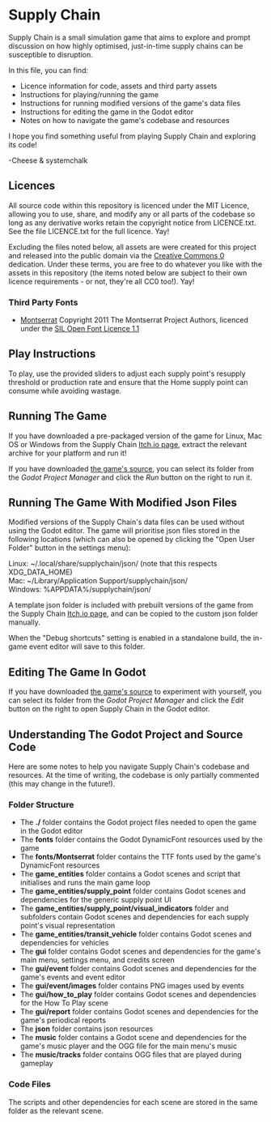 # Supply Chain
Supply Chain is a small simulation game that aims to explore and prompt discussion on how highly optimised, just-in-time supply chains can be susceptible to disruption.

In this file, you can find:

* Licence information for code, assets and third party assets
* Instructions for playing/running the game
* Instructions for running modified versions of the game's data files
* Instructions for editing the game in the Godot editor
* Notes on how to navigate the game's codebase and resources

I hope you find something useful from playing Supply Chain and exploring its code!

-Cheese & systemchalk


## Licences
All source code within this repository is licenced under the MIT Licence, allowing you to use, share, and modify any or all parts of the codebase so long as any derivative works retain the copyright notice from LICENCE.txt. See the file LICENCE.txt for the full licence. Yay!

Excluding the files noted below, all assets are were created for this project and released into the public domain via the [Creative Commons 0](http://creativecommons.org/publicdomain/zero/1.0/) dedication. Under these terms, you are free to do whatever you like with the assets in this repository (the items noted below are subject to their own licence requirements - or not, they're all CC0 too!). Yay!

### Third Party Fonts
* [Montserrat](https://github.com/JulietaUla/Montserrat) Copyright 2011 The Montserrat Project Authors, licenced under the [SIL Open Font Licence 1.1](http://scripts.sil.org/OFL)



## Play Instructions
To play, use the provided sliders to adjust each supply point's resupply threshold or production rate and ensure that the Home supply point can consume while avoiding wastage.



## Running The Game
If you have downloaded a pre-packaged version of the game for Linux, Mac OS or Windows from the Supply Chain [Itch.io page](http://cheeseness.itch.io/supply-chain), extract the relevant archive for your platform and run it!

If you have downloaded [the game's source](https://gitlab.com/Cheeseness/supply-chain), you can select its folder from the _Godot Project Manager_ and click the _Run_ button on the right to run it.



## Running The Game With Modified Json Files
Modified versions of the Supply Chain's data files can be used without using the Godot editor. The game will prioritise json files stored in the following locations (which can also be opened by clicking the "Open User Folder" button in the settings menu):

  Linux: ~/.local/share/supplychain/json/ (note that this respects XDG_DATA_HOME)  
  Mac: ~/Library/Application Support/supplychain/json/  
  Windows: %APPDATA%/supplychain/json/  

A template json folder is included with prebuilt versions of the game from the Supply Chain [Itch.io page](http://cheeseness.itch.io/supply-chain), and can be copied to the custom json folder manually.

When the "Debug shortcuts" setting is enabled in a standalone build, the in-game event editor will save to this folder.



## Editing The Game In Godot
If you have downloaded [the game's source](https://gitlab.com/Cheeseness/supply-chain) to experiment with yourself, you can select its folder from the _Godot Project Manager_ and click the _Edit_ button on the right to open Supply Chain in the Godot editor.



## Understanding The Godot Project and Source Code
Here are some notes to help you navigate Supply Chain's codebase and resources. At the time of writing, the codebase is only partially commented (this may change in the future!).

### Folder Structure

* The **./** folder contains the Godot project files needed to open the game in the Godot editor
* The **fonts** folder contains the Godot DynamicFont resources used by the game
* The **fonts/Montserrat** folder contains the TTF fonts used by the game's DynamicFont resources
* The **game_entities** folder contains a Godot scenes and script that initialises and runs the main game loop
* The **game_entities/supply_point** folder contains Godot scenes and dependencies for the generic supply point UI
* The **game_entities/supply_point/visual_indicators** folder and subfolders contain Godot scenes and dependencies for each supply point's visual representation
* The **game_entities/transit_vehicle** folder contains Godot scenes and dependencies for vehicles
* The **gui** folder contains Godot scenes and dependencies for the game's main menu, settings menu, and credits screen
* The **gui/event** folder contains Godot scenes and dependencies for the game's events and event editor
* The **gui/event/images** folder contains PNG images used by events
* The **gui/how_to_play** folder contains Godot scenes and dependencies for the How To Play scene
* The **gui/report** folder contains Godot scenes and dependencies for the game's periodical reports
* The **json** folder contains json resources
* The **music** folder contains a Godot scene and dependencies for the game's music player and the OGG file for the main menu's music
* The **music/tracks** folder contains OGG files that are played during gameplay


### Code Files
The scripts and other dependencies for each scene are stored in the same folder as the relevant scene.
